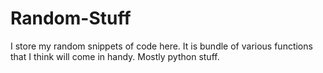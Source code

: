 # Random-Stuff
I store my random snippets of code here. It is bundle of various functions that I think will come in handy.
Mostly python stuff.
